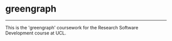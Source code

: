 # greengraph
_____________

This is the 'greengraph' coursework for the Research Software Development course at UCL.
